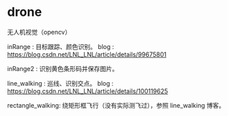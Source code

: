 # drone
无人机视觉（opencv）

inRange : 目标跟踪、颜色识别。
          blog : https://blog.csdn.net/LNL_LNL/article/details/99675801

inRange2 : 识别黄色条形码并保存图片。

line_walking : 巡线、识别交点。
               blog : https://blog.csdn.net/LNL_LNL/article/details/100119625
               
rectangle_walking: 绕矩形框飞行（没有实际测飞过），参照 line_walking 博客。 

